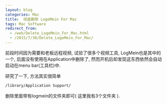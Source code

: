 ```yaml
---
layout: blog
categories: Mac
title:  彻底删除 LogeMein For Mac
tags: Mac Software
redirect_from:
  - /web/Delete_LogeMein_For_Mac.html
  - /2015/7/30/Delete_LogeMein_For_Mac/
---
```


前段时间因为需要和老板远程视频, 试验了很多个视频工具, LogMein也是其中的一个, 后面没有使用在Application中删除了, 然而开机后却发现这东西依然会自动启动在menu bar(工具栏)中.

研究了一下, 方法其实很简单

```bash
/library/Application Support/
```

删除里面带有logmein的文件夹即可( 这里我有3个文件夹 ).